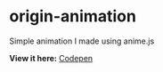 # origin-animation
Simple animation I made using anime.js 

**View it here:** [Codepen](https://codepen.io/2tapNiko/full/eogQNq)
